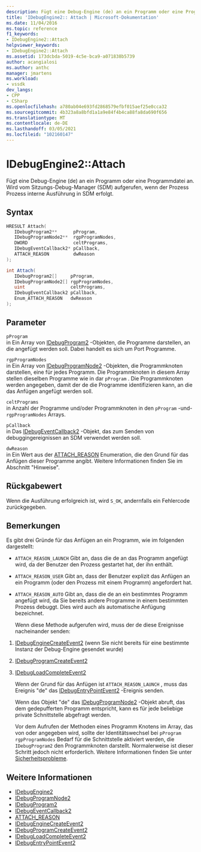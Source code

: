 ```yaml
---
description: Fügt eine Debug-Engine (de) an ein Programm oder eine Programmdatei an.
title: 'IDebugEngine2:: Attach | Microsoft-Dokumentation'
ms.date: 11/04/2016
ms.topic: reference
f1_keywords:
- IDebugEngine2::Attach
helpviewer_keywords:
- IDebugEngine2::Attach
ms.assetid: 173dcbda-5019-4c5e-bca9-a071838b5739
author: acangialosi
ms.author: anthc
manager: jmartens
ms.workload:
- vssdk
dev_langs:
- CPP
- CSharp
ms.openlocfilehash: a780ab04e693fd2868579efbf015aef25e0cca32
ms.sourcegitcommit: 4b323a8a8bfd1a1a9e84f4b4ca88fa8da690f656
ms.translationtype: MT
ms.contentlocale: de-DE
ms.lasthandoff: 03/05/2021
ms.locfileid: "102160147"
---
```

# <a name="idebugengine2attach"></a>IDebugEngine2::Attach
Fügt eine Debug-Engine (de) an ein Programm oder eine Programmdatei an. Wird vom Sitzungs-Debug-Manager (SDM) aufgerufen, wenn der Prozess Prozess interne Ausführung in SDM erfolgt.

## <a name="syntax"></a>Syntax

```cpp
HRESULT Attach( 
   IDebugProgram2**      pProgram,
   IDebugProgramNode2**  rgpProgramNodes,
   DWORD                 celtPrograms,
   IDebugEventCallback2* pCallback,
   ATTACH_REASON         dwReason
);
```

```csharp
int Attach( 
   IDebugProgram2[]     pProgram,
   IDebugProgramNode2[] rgpProgramNodes,
   uint                 celtPrograms,
   IDebugEventCallback2 pCallback,
   Enum_ATTACH_REASON   dwReason
);
```

## <a name="parameters"></a>Parameter
`pProgram`\
in Ein Array von [IDebugProgram2](../../../extensibility/debugger/reference/idebugprogram2.md) -Objekten, die Programme darstellen, an die angefügt werden soll. Dabei handelt es sich um Port Programme.

`rgpProgramNodes`\
in Ein Array von [IDebugProgramNode2](../../../extensibility/debugger/reference/idebugprogramnode2.md) -Objekten, die Programmknoten darstellen, eine für jedes Programm. Die Programmknoten in diesem Array stellen dieselben Programme wie in dar `pProgram` . Die Programmknoten werden angegeben, damit der de die Programme identifizieren kann, an die das Anfügen angefügt werden soll.

`celtPrograms`\
in Anzahl der Programme und/oder Programmknoten in den `pProgram` -und- `rgpProgramNodes` Arrays.

`pCallback`\
in Das [IDebugEventCallback2](../../../extensibility/debugger/reference/idebugeventcallback2.md) -Objekt, das zum Senden von debuggingereignissen an SDM verwendet werden soll.

`dwReason`\
in Ein Wert aus der [ATTACH_REASON](../../../extensibility/debugger/reference/attach-reason.md) Enumeration, die den Grund für das Anfügen dieser Programme angibt. Weitere Informationen finden Sie im Abschnitt "Hinweise".

## <a name="return-value"></a>Rückgabewert
 Wenn die Ausführung erfolgreich ist, wird `S_OK`, andernfalls ein Fehlercode zurückgegeben.

## <a name="remarks"></a>Bemerkungen
 Es gibt drei Gründe für das Anfügen an ein Programm, wie im folgenden dargestellt:

- `ATTACH_REASON_LAUNCH` Gibt an, dass die de an das Programm angefügt wird, da der Benutzer den Prozess gestartet hat, der ihn enthält.

- `ATTACH_REASON_USER` Gibt an, dass der Benutzer explizit das Anfügen an ein Programm (oder den Prozess mit einem Programm) angefordert hat.

- `ATTACH_REASON_AUTO` Gibt an, dass die de an ein bestimmtes Programm angefügt wird, da Sie bereits andere Programme in einem bestimmten Prozess debuggt. Dies wird auch als automatische Anfügung bezeichnet.

  Wenn diese Methode aufgerufen wird, muss der de diese Ereignisse nacheinander senden:

1. [IDebugEngineCreateEvent2](../../../extensibility/debugger/reference/idebugenginecreateevent2.md) (wenn Sie nicht bereits für eine bestimmte Instanz der Debug-Engine gesendet wurde)

2. [IDebugProgramCreateEvent2](../../../extensibility/debugger/reference/idebugprogramcreateevent2.md)

3. [IDebugLoadCompleteEvent2](../../../extensibility/debugger/reference/idebugloadcompleteevent2.md)

   Wenn der Grund für das Anfügen ist `ATTACH_REASON_LAUNCH` , muss das Ereignis "de" das [IDebugEntryPointEvent2](../../../extensibility/debugger/reference/idebugentrypointevent2.md) -Ereignis senden.

   Wenn das Objekt "de" das [IDebugProgramNode2](../../../extensibility/debugger/reference/idebugprogramnode2.md) -Objekt abruft, das dem gedepufferten Programm entspricht, kann es für jede beliebige private Schnittstelle abgefragt werden.

   Vor dem Aufrufen der Methoden eines Programm Knotens im Array, das von oder angegeben wird, sollte der Identitätswechsel bei `pProgram` `rgpProgramNodes` Bedarf für die Schnittstelle aktiviert werden, die `IDebugProgram2` den Programmknoten darstellt. Normalerweise ist dieser Schritt jedoch nicht erforderlich. Weitere Informationen finden Sie unter [Sicherheitsprobleme](../../../extensibility/debugger/security-issues.md).

## <a name="see-also"></a>Weitere Informationen
- [IDebugEngine2](../../../extensibility/debugger/reference/idebugengine2.md)
- [IDebugProgramNode2](../../../extensibility/debugger/reference/idebugprogramnode2.md)
- [IDebugProgram2](../../../extensibility/debugger/reference/idebugprogram2.md)
- [IDebugEventCallback2](../../../extensibility/debugger/reference/idebugeventcallback2.md)
- [ATTACH_REASON](../../../extensibility/debugger/reference/attach-reason.md)
- [IDebugEngineCreateEvent2](../../../extensibility/debugger/reference/idebugenginecreateevent2.md)
- [IDebugProgramCreateEvent2](../../../extensibility/debugger/reference/idebugprogramcreateevent2.md)
- [IDebugLoadCompleteEvent2](../../../extensibility/debugger/reference/idebugloadcompleteevent2.md)
- [IDebugEntryPointEvent2](../../../extensibility/debugger/reference/idebugentrypointevent2.md)
